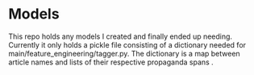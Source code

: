 # Models
This repo holds any models I created and finally ended up needing. Currently it only holds a pickle file consisting of a dictionary needed for main/feature_engineering/tagger.py. The dictionary is a map between article names and lists of their respective propaganda spans .
